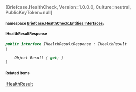 <h4 style='color: gray;margin:0; padding:0;'> [Briefcase.HealthCheck, Version=1.0.0.0, Culture=neutral, PublicKeyToken=null]</h4>

#### <small>namespace [Briefcase.HealthCheck.Entities.Interfaces](../Namespace/Briefcase.HealthCheck.Entities.Interfaces.md);</small>

#### <small>IHealthResultResponse</small>

<i>

```csharp
public interface IHealthResultResponse : IHealthResult
{

	Object Result { get; }
}
```

</i>


#### <small>Related items</small>

[IHealthResult](IHealthResult.md)